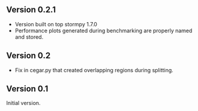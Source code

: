 ## Version 0.2.1 

- Version built on top stormpy 1.7.0
- Performance plots generated during benchmarking are properly named and stored.

## Version 0.2

- Fix in cegar.py that created overlapping regions during splitting.

## Version 0.1
Initial version.
